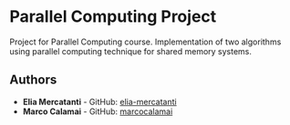 # Parallel Computing Project
Project for Parallel Computing course. Implementation of two algorithms using parallel computing technique for shared memory systems.

## Authors
* **Elia Mercatanti** - GitHub: [elia-mercatanti](https://github.com/elia-mercatanti)
* **Marco Calamai** - GitHub: [marcocalamai](https://github.com/marcocalamai)
